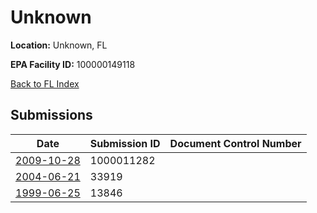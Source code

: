# Unknown

**Location:** Unknown, FL

**EPA Facility ID:** 100000149118

[Back to FL Index](../../index.md)

## Submissions

| Date | Submission ID | Document Control Number |
|------|--------------|-------------------------|
| [2009-10-28](submissions/1000011282.md) | 1000011282 |  |
| [2004-06-21](submissions/33919.md) | 33919 |  |
| [1999-06-25](submissions/13846.md) | 13846 |  |
